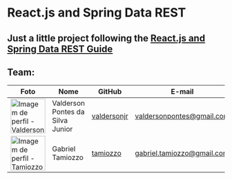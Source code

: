# React.js and Spring Data REST
## Just a little project following the [React.js and Spring Data REST Guide](https://spring.io/guides/tutorials/react-and-spring-data-rest/)

## Team:
|Foto | Nome            | GitHub      | E-mail       | 
|-----|-----------------|-------------|-------------|
| <img width='80' src='https://github.com/valdersonjr.png' alt='Imagem de perfil - Valderson'> | Valderson Pontes da Silva Junior |[valdersonjr](https://github.com/valdersonjr) |valdersonpontes@gmail.com |
| <img width='80' src='https://github.com/tamiozzo.png' alt='Imagem de perfil - Tamiozzo'> | Gabriel Tamiozzo |[tamiozzo](https://github.com/tamiozzo) |gabriel.tamiozzo@gmail.com |
